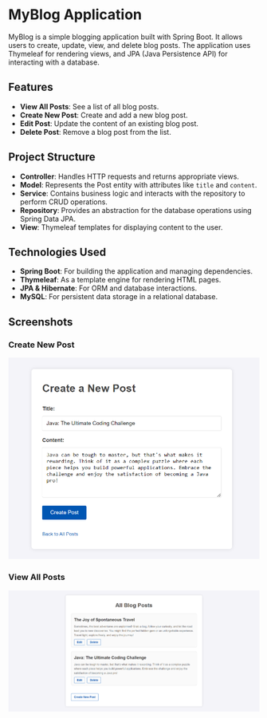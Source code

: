 # MyBlog Application
MyBlog is a simple blogging application built with Spring Boot. It allows users to create, update, view, and delete blog posts. The application uses Thymeleaf for rendering views, and JPA (Java Persistence API) for interacting with a database.

## Features

- **View All Posts**: See a list of all blog posts.
- **Create New Post**: Create and add a new blog post.
- **Edit Post**: Update the content of an existing blog post.
- **Delete Post**: Remove a blog post from the list.

## Project Structure

- **Controller**: Handles HTTP requests and returns appropriate views.
- **Model**: Represents the Post entity with attributes like `title` and `content`.
- **Service**: Contains business logic and interacts with the repository to perform CRUD operations.
- **Repository**: Provides an abstraction for the database operations using Spring Data JPA.
- **View**: Thymeleaf templates for displaying content to the user.

## Technologies Used

- **Spring Boot**: For building the application and managing dependencies.
- **Thymeleaf**: As a template engine for rendering HTML pages.
- **JPA & Hibernate**: For ORM and database interactions.
- **MySQL**: For persistent data storage in a relational database.

## Screenshots

### Create New Post

![Create Post](src/main/resources/templates/create_post.png)

### View All Posts

![View Posts](src/main/resources/templates/post_view.png)



